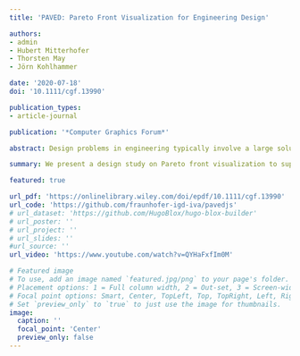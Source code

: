 ```yaml
---
title: 'PAVED: Pareto Front Visualization for Engineering Design'

authors:
- admin
- Hubert Mitterhofer
- Thorsten May
- Jörn Kohlhammer

date: '2020-07-18'
doi: '10.1111/cgf.13990'

publication_types:
- article-journal

publication: '*Computer Graphics Forum*'

abstract: Design problems in engineering typically involve a large solution space and several potentially conflicting criteria. Selecting a compromise solution is often supported by optimization algorithms that compute hundreds of Pareto-optimal solutions, thus informing a decision by the engineer. However, the complexity of evaluating and comparing alternatives increases with the number of criteria that need to be considered at the same time. We present a design study on Pareto front visualization to support engineers in applying their expertise and subjective preferences for selection of the most-preferred solution. We provide a characterization of data and tasks from the parametric design of electric motors. The requirements identified were the basis for our development of PAVED, an interactive parallel coordinates visualization for exploration of multi-criteria alternatives. We reflect on our user-centered design process that included iterative refinement with real data in close collaboration with a domain expert as well as a summative evaluation in the field. The results suggest a high usability of our visualization as part of a real-world engineering design workflow. Our lessons learned can serve as guidance to future visualization developers targeting multi-criteria optimization problems in engineering design or alternative domains.

summary: We present a design study on Pareto front visualization to support engineers in applying their expertise and subjective preferences for selection of the most-preferred electric motor design. We propose PAVED, an interactive parallel coordinates visualization for exploration of multi-criteria alternatives.

featured: true

url_pdf: 'https://onlinelibrary.wiley.com/doi/epdf/10.1111/cgf.13990'
url_code: 'https://github.com/fraunhofer-igd-iva/pavedjs'
# url_dataset: 'https://github.com/HugoBlox/hugo-blox-builder'
# url_poster: ''
# url_project: ''
# url_slides: ''
#url_source: ''
url_video: 'https://www.youtube.com/watch?v=QYHaFxfIm0M'

# Featured image
# To use, add an image named `featured.jpg/png` to your page's folder.
# Placement options: 1 = Full column width, 2 = Out-set, 3 = Screen-width
# Focal point options: Smart, Center, TopLeft, Top, TopRight, Left, Right, BottomLeft, Bottom, BottomRight
# Set `preview_only` to `true` to just use the image for thumbnails.
image:
  caption: ''
  focal_point: 'Center'
  preview_only: false
---
```

